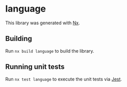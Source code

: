 # language

This library was generated with [Nx](https://nx.dev).

## Building

Run `nx build language` to build the library.

## Running unit tests

Run `nx test language` to execute the unit tests via [Jest](https://jestjs.io).
